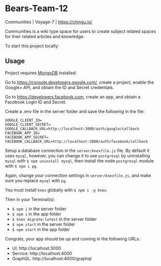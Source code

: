 # Bears-Team-12
Communities | Voyage-7 | https://chingu.io/

Communities is a wiki type space for users to create subject related spaces for their related articles and knowledge. 

To start this project locally: 

## Usage

Project requires [MongoDB](https://www.mongodb.com/) installed.

Go to https://console.developers.google.com/, create a project, enable the Google+ API, and obtain the ID and Secret credentials.

Go to https://developers.facebook.com, create an app, and obtain a Facebook Login ID and Secret.

Create a .env file in the server folder and save the following in the file:

```
GOOGLE_CLIENT_ID=
GOOGLE_CLIENT_SECRET=
GOOGLE_CALLBACK_URL=http://localhost:3000/auth/google/callback
FACEBOOK_APP_ID=
FACEBOOK_APP_SECRET=
FACEBOOK_CALLBACK_URL=http://localhost:3000/auth/facebook/callback
```

Setup a database connection in the `server/knexfile.js` file. By default it uses `mysql`, however, you can change it to use `postgresql` by uninstalling `mysql` with `$ npm uninstall mysql`, then install the node `postgresql` module with `$ npm i pg`.

Again, change your connection settings in `server/knexfile.js`, and make sure you replace `mysql` with `pg`.

You must install `knex` globally with `$ npm i -g knex`.

Then in your Terminal(s):

* `$ npm i` in the server folder
* `$ npm i` in the app folder
* `$ knex migrate:latest` in the server folder
* `$ npm start` in the server folder
* `$ npm start` in the app folder

Congrats, your app should be up and running in the following URLs:

* UI: http://localhost:3000
* Service: http://localhost:4000
* GraphQL: http://localhost:4000/graphql

